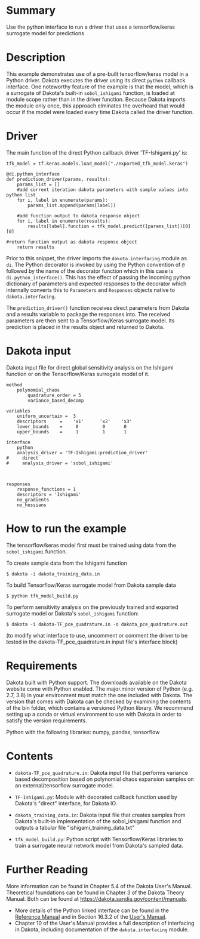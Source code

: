 # Summary

Use the python interface to run a driver that uses a tensorflow/keras surrogate model
for predictions

# Description

This example demonstrates use of a pre-built tensorflow/keras model in a Python driver.
Dakota executes the driver using its direct `python` callback interface. One noteworthy
feature of the example is that the model, which is a surrogate of Dakota's built-in 
`sobol_ishigami` function, is loaded at module scope rather than in the driver function.
Because Dakota imports the module only once, this approach elminates the overheard that
would occur if the model were loaded every time Dakota called the driver function.

# Driver
The main function of the direct Python callback driver 'TF-Ishigami.py' is: 

```
tfk_model = tf.keras.models.load_model("./exported_tfk_model.keras")

@di.python_interface
def prediction_driver(params, results):
    params_list = []
    #add current iteration dakota parameters with sample values into python list
    for i, label in enumerate(params):
        params_list.append(params[label])

    #add function output to dakota response object 
    for i, label in enumerate(results):
        results[label].function = tfk_model.predict([params_list])[0][0]

#return function output as dakota response object
    return results

```

Prior to this snippet, the driver imports the `dakota.interfacing` module
as `di`. 
The Python decorator is invoked by using the Python convention of
`@` followed by the name of the decorator function which in this case is
`di.python_interface()`. This has the effect of passing the incoming
python dictionary of parameters and expected responses to the decorator
which internally converts this to `Parameters` and `Responses` objects
native to `dakota.interfacing`.

The `prediction_driver()` function receives direct parameters from Dakota and a results variable to package the responses into.
The received parameters are then sent to a Tensorflow/Keras surrogate model. Its prediction is placed in the results object
and returned to Dakota.

# Dakota input

Dakota input file for direct global sensitivity analysis on the Ishigami function or on the Tensorflow/Keras surrogate model of it.

```
method
	polynomial_chaos
	    quadrature_order = 5
     	variance_based_decomp

variables
	uniform_uncertain =  3
	descriptors     =    'x1'      'x2'    'x3'
	lower_bounds    =     0         0       0
	upper_bounds    =     1         1       1

interface
    python
    analysis_driver = 'TF-Ishigami:prediction_driver'
#     direct
#     analysis_driver = 'sobol_ishigami'



responses
    response_functions = 1
    descriptors = 'Ishigami'
	no_gradients
	no_hessians

```

# How to run the example

The tensorflow/keras model first must be trained using data from the `sobol_ishigami` function.

To create sample data from the Ishigami function

    $ dakota -i dakota_training_data.in

To build Tensorflow/Keras surrogate model from Dakota sample data

    $ python tfk_model_build.py

To perform sensitivity analysis on the previously trained and exported surrogate model or Dakota's `sobol_ishigami` function:

    $ dakota -i dakota-TF_pce_quadrature.in -o dakota_pce_quadrature.out

(to modify what interface to use, uncomment or comment the driver to be tested in the dakota-TF_pce_quadrature.in input file's interface block)

# Requirements

Dakota built with Python support. The downloads available on the Dakota website come with Python enabled.
The major.minor version of Python (e.g. 2.7, 3.8) in your environment must match the one included with Dakota.
The version that comes with Dakota can be checked by examining the contents of the bin folder, which contains a
versioned Python library. We recommend setting up a conda or virtual environment to use with Dakota in order to
satisfy the version requirements.

Python with the following libraries: numpy, pandas, tensorflow

# Contents

* `dakota-TF_pce_quadrature.in`: Dakota input file that performs variance based decomposition based on polynomial chaos expansion samples on an external/tensorflow surrogate model.  

* `TF-Ishigami.py`: Module with decorated callback function used by Dakota's "direct" interface, for Dakota IO.

* `dakota_training_data.in`: Dakota input file that creates samples from Dakota's built-in implementation of the sobol_ishigami function and outputs a tabular file "ishigami_training_data.txt"

* `tfk_model_build.py`: Python script with Tensorflow/Keras libraries to train a surrogate neural network model from Dakota's sampled data.


# Further Reading

More information can be found in Chapter 5.4 of the Dakota User's Manual.  Theoretical foundations can be found in Chapter 3 of the Dakota Theory Manual.  Both can be found at https://dakota.sandia.gov/content/manuals.

* More details of the Python linked interface can be found in the [Reference
  Manual](https://dakota.sandia.gov//sites/default/files/docs/latest_release/html-ref/interface-analysis_drivers-python.html)
  and in Section 16.3.2 of the [User's Manual](https://dakota.sandia.gov/content/manuals).
* Chapter 10 of the User's Manual provides a full description of interfacing in Dakota, including documentation 
  of the `dakota.interfacing` module.
